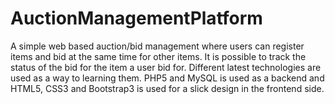 # AuctionManagementPlatform
A simple web based auction/bid management where users can register items and bid at the same time for other items. It is possible to track the status of the bid for the item a user bid for. Different latest technologies are used as a way to learning them. PHP5 and MySQL is used as a backend and HTML5, CSS3 and Bootstrap3 is used for a slick design in the frontend side.
